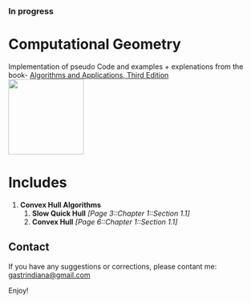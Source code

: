 ### In progress
# Computational Geometry
Implementation of pseudo Code and examples + explenations from the book- [Algorithms and Applications, Third Edition](http://www.cs.uu.nl/geobook/)  
 <img src="http://www.cs.uu.nl/geobook/cover3.jpg" width="150"/>

# Includes
1. **Convex Hull Algorithms**
	1. **Slow Quick Hull** *[Page 3::Chapter 1::Section 1.1]*
	2. **Convex Hull** *[Page 6::Chapter 1::Section 1.1]*

## Contact
If you have any suggestions or corrections, please contant me:
gastrindiana@gmail.com

Enjoy!

